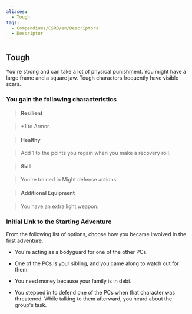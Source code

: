 ```yaml
---
aliases:
  - Tough
tags:
  - Compendiums/CSRD/en/Descriptors
  - Descriptor
---
```

  
## Tough    
You're strong and can take a lot of physical punishment. You might have a large frame and a square jaw. Tough characters frequently have visible scars.  
### You gain the following characteristics    
> #### Resilient  
> +1 to Armor.    
  
> #### Healthy  
> Add 1 to the points you regain when you make a recovery roll.    
  
> #### Skill  
> You're trained in Might defense actions.    
  
> #### Additional Equipment  
> You have an extra light weapon.    
  
### Initial Link to the Starting Adventure    
From the following list of options, choose how you became involved in the first adventure.    
- You're acting as a bodyguard for one of the other PCs.    
- One of the PCs is your sibling, and you came along to watch out for them.    
- You need money because your family is in debt.    
- You stepped in to defend one of the PCs when that character was threatened. While talking to them afterward, you heard about the group's task.  